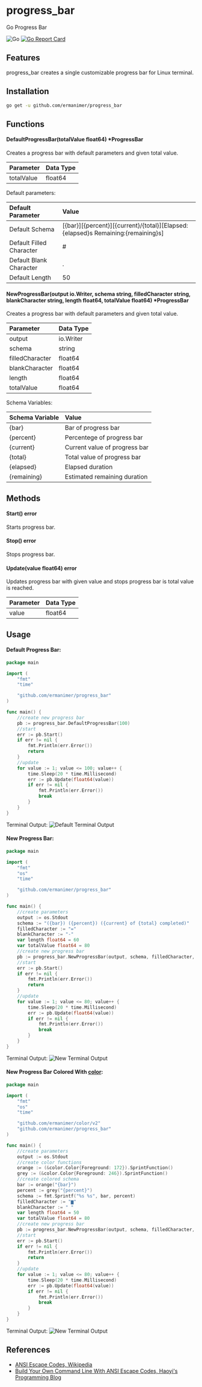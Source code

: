 # progress_bar
Go Progress Bar

![Go](https://github.com/ermanimer/progress_bar/workflows/Go/badge.svg)
[![Go Report Card](https://goreportcard.com/badge/github.com/ermanimer/progress_bar)](https://goreportcard.com/report/github.com/ermanimer/progress_bar)

## Features
progress_bar creates a single customizable progress bar for Linux terminal.

## Installation
```bash
go get -u github.com/ermanimer/progress_bar
```

## Functions
#### DefaultProgressBar(totalValue float64) *ProgressBar
Creates a progress bar with default parameters and given total value.

|Parameter |Data Type|
|:---------|:--------|
|totalValue|float64  |

Default parameters:

|Default Parameter       |Value                                                                            |
|:-----------------------|:--------------------------------------------------------------------------------|
|Default Schema          |[{bar}][{percent}][{current}/{total}][Elapsed: {elapsed}s Remaining:{remaining}s]|
|Default Filled Character|#                                                                                |
|Default Blank Character |.                                                                                |
|Default Length          |50                                                                               |

#### NewProgressBar(output io.Writer, schema string, filledCharacter string, blankCharacter string, length float64, totalValue float64) *ProgressBar
Creates a progress bar with default parameters and given total value.

|Parameter      |Data Type|
|:--------------|:--------|
|output         |io.Writer|
|schema         |string   |
|filledCharacter|float64  |
|blankCharacter |float64  |
|length         |float64  |
|totalValue     |float64  |

Schema Variables:

|Schema Variable|Value                                                                            |
|:--------------|:----------------------------|
|{bar}          |Bar of progress bar          |
|{percent}      |Percentege of progress bar   |
|{current}      |Current value of progress bar|
|{total}        |Total value of progress bar  |
|{elapsed}      |Elapsed duration             |
|{remaining}    |Estimated remaining duration |

## Methods
#### Start() error
Starts progress bar.

#### Stop() error
Stops progress bar.

#### Update(value float64) error
Updates progress bar with given value and stops progress bar is total value is reached.

|Parameter|Data Type|
|:--------|:--------|
|value    |float64  |

## Usage
#### Default Progress Bar:

```go
package main

import (
	"fmt"
	"time"

	"github.com/ermanimer/progress_bar"
)

func main() {
	//create new progress bar
	pb := progress_bar.DefaultProgressBar(100)
	//start
	err := pb.Start()
	if err != nil {
		fmt.Println(err.Error())
		return
	}
	//update
	for value := 1; value <= 100; value++ {
		time.Sleep(20 * time.Millisecond)
		err := pb.Update(float64(value))
		if err != nil {
			fmt.Println(err.Error())
			break
		}
	}
}
```

Terminal Output:
![Default Terminal Output](/images/default.gif)

#### New Progress Bar:

```go
package main

import (
	"fmt"
	"os"
	"time"

	"github.com/ermanimer/progress_bar"
)

func main() {
	//create parameters
	output := os.Stdout
	schema := "({bar}) ({percent}) ({current} of {total} completed)"
	filledCharacter := "="
	blankCharacter := "-"
	var length float64 = 60
	var totalValue float64 = 80
	//create new progress bar
	pb := progress_bar.NewProgressBar(output, schema, filledCharacter, blankCharacter, length, totalValue)
	//start
	err := pb.Start()
	if err != nil {
		fmt.Println(err.Error())
		return
	}
	//update
	for value := 1; value <= 80; value++ {
		time.Sleep(20 * time.Millisecond)
		err := pb.Update(float64(value))
		if err != nil {
			fmt.Println(err.Error())
			break
		}
	}
}
```

Terminal Output:
![New Terminal Output](/images/new.gif)

#### New Progress Bar Colored With [color](https://github.com/ermanimer/color):

```go
package main

import (
	"fmt"
	"os"
	"time"

	"github.com/ermanimer/color/v2"
	"github.com/ermanimer/progress_bar"
)

func main() {
	//create parameters
	output := os.Stdout
	//create color functions
	orange := (&color.Color{Foreground: 172}).SprintFunction()
	grey := (&color.Color{Foreground: 246}).SprintFunction()
	//create colored schema
	bar := orange("{bar}")
	percent := grey("{percent}")
	schema := fmt.Sprintf("%s %s", bar, percent)
	filledCharacter := "▆"
	blankCharacter := " "
	var length float64 = 50
	var totalValue float64 = 80
	//create new progress bar
	pb := progress_bar.NewProgressBar(output, schema, filledCharacter, blankCharacter, length, totalValue)
	//start
	err := pb.Start()
	if err != nil {
		fmt.Println(err.Error())
		return
	}
	//update
	for value := 1; value <= 80; value++ {
		time.Sleep(20 * time.Millisecond)
		err := pb.Update(float64(value))
		if err != nil {
			fmt.Println(err.Error())
			break
		}
	}
}
```

Terminal Output:
![New Terminal Output](/images/colored.gif)

## References
- [ANSI Escape Codes, Wikipedia](https://en.wikipedia.org/wiki/ANSI_escape_code)
- [Build Your Own Command Line With ANSI Escape Codes, Haoyi's Programming Blog](https://www.lihaoyi.com/post/BuildyourownCommandLinewithANSIescapecodes.html)
